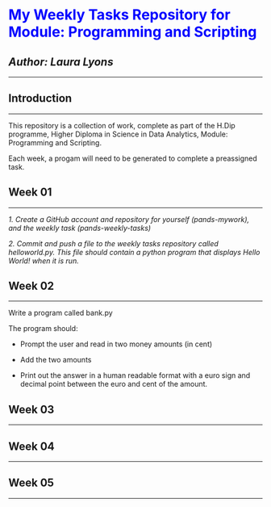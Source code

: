 # <span style="color:blue">My Weekly Tasks Repository for Module: Programming and Scripting</span>
## *Author: Laura Lyons*
***
## **Introduction**
***
This repository is a collection of work, complete as part of the H.Dip programme, Higher Diploma in Science in Data Analytics, Module: Programming and Scripting.

Each week, a progam will need to be generated to complete a preassigned task.

## **Week 01**
---

*1. Create a GitHub account and repository for yourself (pands-mywork), and the weekly task (pands-weekly-tasks)*

*2. Commit and push a file to the weekly tasks repository called helloworld.py. This file should contain a python program that displays Hello World! when it is run.*

## **Week 02**
---
Write a program called bank.py 

The program should:

 - Prompt the user and read in two money amounts (in cent)

 - Add the two amounts

 - Print out the answer in a human readable format with a euro sign and decimal point between the euro and cent of the amount.
 
## **Week 03**
---

## **Week 04**
---

## **Week 05**
---



